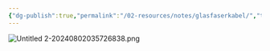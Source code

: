 ```yaml
---
{"dg-publish":true,"permalink":"/02-resources/notes/glasfaserkabel/","tags":["netzwerk/kabel"],"noteIcon":"","updated":"2025-07-12T13:31:41.297+02:00"}
---
```


![Untitled 2-20240802035726838.png](/img/user/02%20-%20RESOURCES/Files/IMG/Untitled%202-20240802035726838.png)